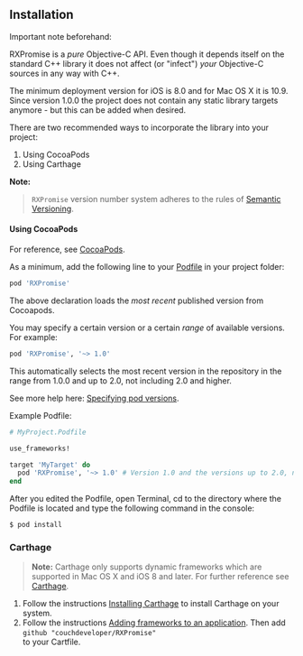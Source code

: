 ## Installation


Important note beforehand:  

RXPromise is a *pure* Objective-C API. Even though it depends itself on the standard C++ library it does not affect (or "infect") *your* Objective-C sources in any way with C++.


The minimum deployment version for iOS is 8.0 and for Mac OS X it is 10.9. Since version 1.0.0 the project does not contain any static library targets anymore - but this can be added when desired.

There are two recommended ways to incorporate the library into your project:

 1. Using CocoaPods
 2. Using Carthage

**Note:**
> `RXPromise` version number system adheres to the rules of [Semantic Versioning](http://semver.org).


#### Using CocoaPods


For reference, see [CocoaPods](https://guides.cocoapods.org/using/using-cocoapods.html).

As a minimum, add the following line to your [Podfile](http://guides.cocoapods.org/using/the-podfile.html) in your project folder:

```ruby
pod 'RXPromise'
```

The above declaration loads the _most recent_ published version from Cocoapods.

You may specify a certain version or a certain _range_ of available versions. For example:
```ruby
pod 'RXPromise', '~> 1.0'  
```

This automatically selects the most recent version in the repository in the range from 1.0.0 and up to 2.0, not including 2.0 and higher.

See more help here: [Specifying pod versions](http://guides.cocoapods.org/using/the-podfile.html#specifying-pod-versions).


Example Podfile:

```ruby
# MyProject.Podfile

use_frameworks!

target 'MyTarget' do
  pod 'RXPromise', '~> 1.0' # Version 1.0 and the versions up to 2.0, not including 2.0 and higher
end
```

After you edited the Podfile, open Terminal, cd to the directory where the Podfile is located and type the following command in the console:

```console
$ pod install
```

### Carthage


> **Note:** Carthage only supports dynamic frameworks which are supported in Mac OS X and iOS 8 and later.
For further reference see [Carthage](https://github.com/Carthage/Carthage).


1. Follow the instructions [Installing Carthage](https://github.com/Carthage/Carthage) to install Carthage on your system.
2. Follow the instructions [Adding frameworks to an application](https://github.com/Carthage/Carthage). Then add    
    `github "couchdeveloper/RXPromise"`    
 to your Cartfile.		
